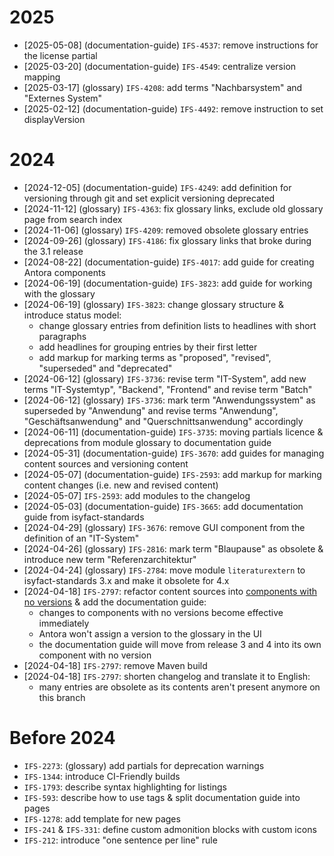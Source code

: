 # 2025

- [2025-05-08] (documentation-guide) `IFS-4537`: remove instructions for the license partial
- [2025-03-20] (documentation-guide) `IFS-4549`: centralize version mapping
- [2025-03-17] (glossary) `IFS-4208`: add terms "Nachbarsystem" and "Externes System"
- [2025-02-12] (documentation-guide) `IFS-4492`: remove instruction to set displayVersion

# 2024

- [2024-12-05] (documentation-guide) `IFS-4249`: add definition for versioning through git and set explicit versioning deprecated
- [2024-11-12] (glossary) `IFS-4363`: fix glossary links, exclude old glossary page from search index
- [2024-11-06] (glossary) `IFS-4209`: removed obsolete glossary entries
- [2024-09-26] (glossary) `IFS-4186`: fix glossary links that broke during the 3.1 release 
- [2024-08-22] (documentation-guide) `IFS-4017`: add guide for creating Antora components
- [2024-06-19] (documentation-guide) `IFS-3823`: add guide for working with the glossary
- [2024-06-19] (glossary) `IFS-3823`: change glossary structure & introduce status model:
  - change glossary entries from definition lists to headlines with short paragraphs
  - add headlines for grouping entries by their first letter
  - add markup for marking terms as "proposed", "revised", "superseded" and "deprecated"
- [2024-06-12] (glossary) `IFS-3736`: revise term "IT-System", add new terms "IT-Systemtyp", "Backend", "Frontend" and revise term "Batch"
- [2024-06-12] (glossary) `IFS-3736`: mark term "Anwendungssystem" as superseded by "Anwendung" and revise terms "Anwendung", "Geschäftsanwendung" and "Querschnittsanwendung" accordingly
- [2024-06-11] (documentation-guide) `IFS-3735`: moving partials licence & deprecations from module glossary to documentation guide
- [2024-05-31] (documentation-guide) `IFS-3670`: add guides for managing content sources and versioning content
- [2024-05-07] (documentation-guide) `IFS-2593`: add markup for marking content changes (i.e. new and revised content)
- [2024-05-07] `IFS-2593`: add modules to the changelog
- [2024-05-03] (documentation-guide) `IFS-3665`: add documentation guide from isyfact-standards
- [2024-04-29] (glossary) `IFS-3676`: remove GUI component from the definition of an "IT-System"
- [2024-04-26] (glossary) `IFS-2816`: mark term "Blaupause" as obsolete & introduce new term "Referenzarchitektur"
- [2024-04-24] (glossary) `IFS-2784`: move module `literaturextern` to isyfact-standards 3.x and make it obsolete for 4.x
- [2024-04-18] `IFS-2797`: refactor content sources into [components with no versions](https://docs.antora.org/antora/latest/component-with-no-version/) & add the documentation guide:
  - changes to components with no versions become effective immediately
  - Antora won't assign a version to the glossary in the UI
  - the documentation guide will move from release 3 and 4 into its own component with no version
- [2024-04-18] `IFS-2797`: remove Maven build
- [2024-04-18] `IFS-2797`: shorten changelog and translate it to English:
  - many entries are obsolete as its contents aren't present anymore on this branch

# Before 2024

- `IFS-2273`: (glossary) add partials for deprecation warnings
- `IFS-1344`: introduce CI-Friendly builds
- `IFS-1793`: describe syntax highlighting for listings
- `IFS-593`: describe how to use tags & split documentation guide into pages
- `IFS-1278`: add template for new pages
- `IFS-241` & `IFS-331`: define custom admonition blocks with custom icons
- `IFS-212`: introduce "one sentence per line" rule
